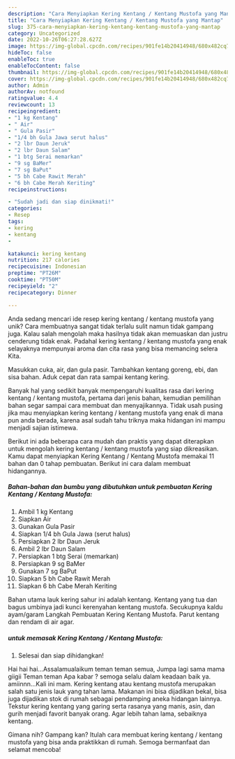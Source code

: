 ```yaml
---
description: "Cara Menyiapkan Kering Kentang / Kentang Mustofa yang Mantap"
title: "Cara Menyiapkan Kering Kentang / Kentang Mustofa yang Mantap"
slug: 375-cara-menyiapkan-kering-kentang-kentang-mustofa-yang-mantap
category: Uncategorized
date: 2022-10-26T06:27:28.627Z
image: https://img-global.cpcdn.com/recipes/901fe14b20414948/680x482cq70/kering-kentang-kentang-mustofa-foto-resep-utama.jpg
hideToc: false
enableToc: true
enableTocContent: false
thumbnail: https://img-global.cpcdn.com/recipes/901fe14b20414948/680x482cq70/kering-kentang-kentang-mustofa-foto-resep-utama.jpg
cover: https://img-global.cpcdn.com/recipes/901fe14b20414948/680x482cq70/kering-kentang-kentang-mustofa-foto-resep-utama.jpg
author: Admin
authorAv: notfound
ratingvalue: 4.4
reviewcount: 13
recipeingredient:
- "1 kg Kentang"
- " Air"
- " Gula Pasir"
- "1/4 bh Gula Jawa serut halus"
- "2 lbr Daun Jeruk"
- "2 lbr Daun Salam"
- "1 btg Serai memarkan"
- "9 sg BaMer"
- "7 sg BaPut"
- "5 bh Cabe Rawit Merah"
- "6 bh Cabe Merah Keriting"
recipeinstructions:

- "Sudah jadi dan siap dinikmati!"
categories:
- Resep
tags:
- kering
- kentang
- 

katakunci: kering kentang  
nutrition: 217 calories
recipecuisine: Indonesian
preptime: "PT26M"
cooktime: "PT50M"
recipeyield: "2"
recipecategory: Dinner

---
```





Anda sedang mencari ide resep kering kentang / kentang mustofa yang unik? Cara membuatnya sangat tidak terlalu sulit namun tidak gampang juga. Kalau salah mengolah maka hasilnya tidak akan memuaskan dan justru cenderung tidak enak. Padahal kering kentang / kentang mustofa yang enak selayaknya mempunyai aroma dan cita rasa yang bisa memancing selera Kita.





Masukkan cuka, air, dan gula pasir. Tambahkan kentang goreng, ebi, dan sisa bahan. Aduk cepat dan rata sampai kentang kering.

Banyak hal yang sedikit banyak mempengaruhi kualitas rasa dari kering kentang / kentang mustofa, pertama dari jenis bahan, kemudian pemilihan bahan segar sampai cara membuat dan menyajikannya. Tidak usah pusing jika mau menyiapkan kering kentang / kentang mustofa yang enak di mana pun anda berada, karena asal sudah tahu triknya maka hidangan ini mampu menjadi sajian istimewa.






Berikut ini ada beberapa cara mudah dan praktis yang dapat diterapkan untuk mengolah kering kentang / kentang mustofa yang siap dikreasikan. Kamu dapat menyiapkan Kering Kentang / Kentang Mustofa memakai 11 bahan dan 0 tahap pembuatan. Berikut ini cara dalam membuat hidangannya.

<!--inarticleads1-->

##### Bahan-bahan dan bumbu yang dibutuhkan untuk pembuatan Kering Kentang / Kentang Mustofa:

1. Ambil 1 kg Kentang
1. Siapkan  Air
1. Gunakan  Gula Pasir
1. Siapkan 1/4 bh Gula Jawa (serut halus)
1. Persiapkan 2 lbr Daun Jeruk
1. Ambil 2 lbr Daun Salam
1. Persiapkan 1 btg Serai (memarkan)
1. Persiapkan 9 sg BaMer
1. Gunakan 7 sg BaPut
1. Siapkan 5 bh Cabe Rawit Merah
1. Siapkan 6 bh Cabe Merah Keriting


Bahan utama lauk kering sahur ini adalah kentang. Kentang yang tua dan bagus umbinya jadi kunci kerenyahan kentang mustofa. Secukupnya kaldu ayam/garam Langkah Pembuatan Kering Kentang Mustofa. Parut kentang dan rendam di air agar. 

<!--inarticleads2-->

#####  untuk memasak Kering Kentang / Kentang Mustofa:


1. Selesai dan siap dihidangkan!

Hai hai hai…Assalamualaikum teman teman semua, Jumpa lagi sama mama giigii Teman teman Apa kabar ? semoga selalu dalam keadaan baik ya. amiinnn…Kali ini mam. Kering kentang atau kentang mustofa merupakan salah satu jenis lauk yang tahan lama. Makanan ini bisa dijadikan bekal, bisa juga dijadikan stok di rumah sebagai pendamping aneka hidangan lainnya. Tekstur kering kentang yang garing serta rasanya yang manis, asin, dan gurih menjadi favorit banyak orang. Agar lebih tahan lama, sebaiknya kentang. 

Gimana nih? Gampang kan? Itulah cara membuat kering kentang / kentang mustofa yang bisa anda praktikkan di rumah. Semoga bermanfaat dan selamat mencoba!
